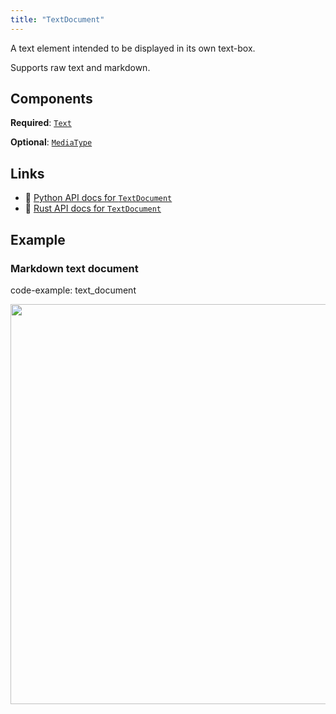 ```yaml
---
title: "TextDocument"
---
```


A text element intended to be displayed in its own text-box.

Supports raw text and markdown.

## Components

**Required**: [`Text`](../components/text.md)

**Optional**: [`MediaType`](../components/media_type.md)

## Links
 * 🐍 [Python API docs for `TextDocument`](https://ref.rerun.io/docs/python/nightly/package/rerun/archetypes/text_document/)
 * 🦀 [Rust API docs for `TextDocument`](https://docs.rs/rerun/0.9.0-alpha.10/rerun/archetypes/struct.TextDocument.html)

## Example

### Markdown text document

code-example: text_document

<center>
<picture>
  <source media="(max-width: 480px)" srcset="https://static.rerun.io/textdocument/babda19558ee32ed8d730495b595aee7a5e2c174/480w.png">
  <source media="(max-width: 768px)" srcset="https://static.rerun.io/textdocument/babda19558ee32ed8d730495b595aee7a5e2c174/768w.png">
  <source media="(max-width: 1024px)" srcset="https://static.rerun.io/textdocument/babda19558ee32ed8d730495b595aee7a5e2c174/1024w.png">
  <source media="(max-width: 1200px)" srcset="https://static.rerun.io/textdocument/babda19558ee32ed8d730495b595aee7a5e2c174/1200w.png">
  <img src="https://static.rerun.io/textdocument/babda19558ee32ed8d730495b595aee7a5e2c174/full.png" width="640">
</picture>
</center>

